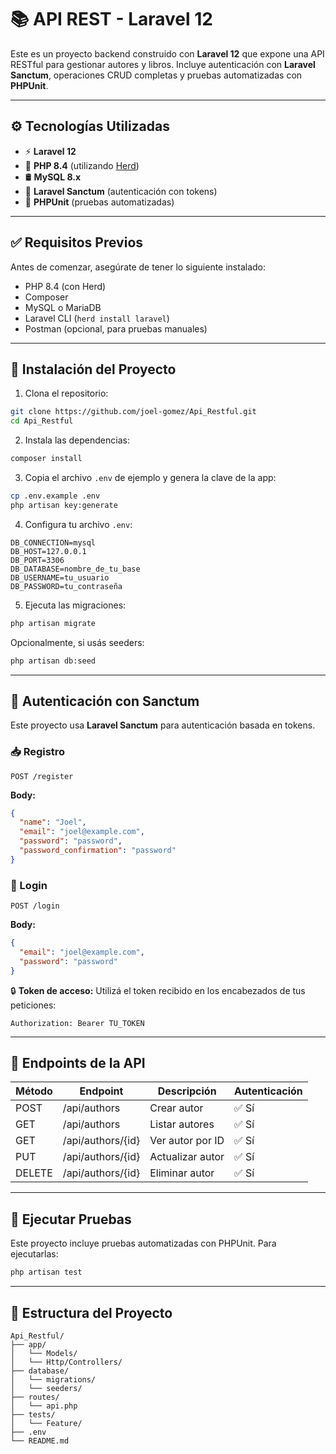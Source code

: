 # 📚 API REST - Laravel 12

Este es un proyecto backend construido con **Laravel 12** que expone una API RESTful para gestionar autores y libros. Incluye autenticación con **Laravel Sanctum**, operaciones CRUD completas y pruebas automatizadas con **PHPUnit**.

---

## ⚙️ Tecnologías Utilizadas

- ⚡ **Laravel 12**
- 🐘 **PHP 8.4** (utilizando [Herd](https://herd.laravel.com/))
- 🛢️ **MySQL 8.x**
- 🔐 **Laravel Sanctum** (autenticación con tokens)
- 🧪 **PHPUnit** (pruebas automatizadas)

---

## ✅ Requisitos Previos

Antes de comenzar, asegúrate de tener lo siguiente instalado:

- PHP 8.4 (con Herd)
- Composer
- MySQL o MariaDB
- Laravel CLI (`herd install laravel`)
- Postman (opcional, para pruebas manuales)

---

## 🚀 Instalación del Proyecto

1. Clona el repositorio:

```bash
git clone https://github.com/joel-gomez/Api_Restful.git
cd Api_Restful
```

2. Instala las dependencias:

```bash
composer install
```

3. Copia el archivo `.env` de ejemplo y genera la clave de la app:

```bash
cp .env.example .env
php artisan key:generate
```

4. Configura tu archivo `.env`:

```dotenv
DB_CONNECTION=mysql
DB_HOST=127.0.0.1
DB_PORT=3306
DB_DATABASE=nombre_de_tu_base
DB_USERNAME=tu_usuario
DB_PASSWORD=tu_contraseña
```

5. Ejecuta las migraciones:

```bash
php artisan migrate
```

Opcionalmente, si usás seeders:

```bash
php artisan db:seed
```

---

## 🔐 Autenticación con Sanctum

Este proyecto usa **Laravel Sanctum** para autenticación basada en tokens.

### 📥 Registro

```http
POST /register
```

**Body:**
```json
{
  "name": "Joel",
  "email": "joel@example.com",
  "password": "password",
  "password_confirmation": "password"
}
```

### 🔑 Login

```http
POST /login
```

**Body:**
```json
{
  "email": "joel@example.com",
  "password": "password"
}
```

🔒 **Token de acceso:** Utilizá el token recibido en los encabezados de tus peticiones:

```http
Authorization: Bearer TU_TOKEN
```

---

## 📡 Endpoints de la API

| Método | Endpoint           | Descripción         | Autenticación |
|--------|--------------------|---------------------|---------------|
| POST   | /api/authors       | Crear autor         | ✅ Sí         |
| GET    | /api/authors       | Listar autores      | ✅ Sí         |
| GET    | /api/authors/{id}  | Ver autor por ID    | ✅ Sí         |
| PUT    | /api/authors/{id}  | Actualizar autor    | ✅ Sí         |
| DELETE | /api/authors/{id}  | Eliminar autor      | ✅ Sí         |

---

## 🧪 Ejecutar Pruebas

Este proyecto incluye pruebas automatizadas con PHPUnit. Para ejecutarlas:

```bash
php artisan test
```

---

## 📁 Estructura del Proyecto

```
Api_Restful/
├── app/
│   └── Models/
│   └── Http/Controllers/
├── database/
│   └── migrations/
│   └── seeders/
├── routes/
│   └── api.php
├── tests/
│   └── Feature/
├── .env
└── README.md
```



